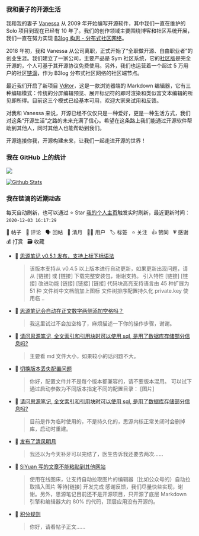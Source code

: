 ### 我和妻子的开源生活

我和我的妻子 [Vanessa](https://github.com/Vanessa219) 从 2009 年开始编写开源软件，其中我们一直在维护的 Solo 项目到现在已经有 10 年了。我们的创作领域主要围绕博客和社区系统开展，我们一直在努力实现 [B3log 构思 - 分布式社区网络](https://ld246.com/article/1546941897596)。

2018 年初，我和 Vanessa 从公司离职，正式开始了“全职做开源、自由职业者”的创业生涯。我们建立了一家公司，主要产品是 Sym 社区系统，它的[社区版](https://github.com/88250/symphony)是完全开源的，个人可基于其开源协议免费使用。另外，我们也运营着一个超过 5 万用户的社区[链滴](https://ld246.com)，作为 B3log 分布式社区网络的社区端节点。

最近我们开启了新项目 [Vditor](https://github.com/Vanessa219/vditor)，这是一款浏览器端的 Markdown 编辑器，它有三种编辑模式：传统的分屏编辑预览、展开标记符的即时渲染和类似富文本编辑的所见即所得。目前这三个模式已经基本可用，欢迎大家来试用和反馈。

对我和 Vanessa 来说，开源已经不仅仅只是一种爱好，更是一种生活方式，我们对这条“开源生活”之路的未来充满了信心。希望在这条路上我们能通过开源软件帮助到其他人，同时其他人也能帮助到我们。

开源连接你我，开源构建未来，让我们一起走进开源的世界！

### 我在 GitHub 上的统计

<a title="Hits" target="_blank" href="https://github.com/88250/88250"><img src="https://hits.b3log.org/88250/88250.svg"></a>

[![Github Stats](https://github-readme-stats.vercel.app/api?username=88250&show_icons=true)](https://github.com/88250)

<!--events start -->

### 我在链滴的近期动态

每天自动刷新，也可以通过 ⭐️ Star [我的个人主页](https://github.com/88250/88250)触发实时刷新，最近更新时间：`2020-12-03 16:17:29`

📝 帖子 &nbsp; 💬 评论 &nbsp; 🗣 回帖 &nbsp; 🌙 清月 &nbsp; 👨‍💻 用户 &nbsp; 🏷️ 标签 &nbsp; ⭐️ 关注 &nbsp; 👍 赞同 &nbsp; 💗 感谢 &nbsp; 💰 打赏 &nbsp; 🗃 收藏

* 📝 [思源笔记 v0.5.1 发布，支持上标下标语法](https://ld246.com/article/1606969129667)

  > 该版本支持从 v0.4.5 以上版本进行自动更新，如果更新出现问题，请从 [链接] 或 [链接] 下载完整安装包，谢谢支持。 引入特性 [链接] [链接] 改进功能 [链接] [链接] [链接] 代码块高亮支持语言由 45 种扩展为 51 种 文件树中文档前加上图标 文件树排序配置持久化 private.key 使用临 ..
* 💬 [思源笔记会自动在正文数字两侧添加空格吗？](https://ld246.com/article/1606376485542/comment/1606909158242#comments)

  > 我这里试过不会加空格了，麻烦描述一下你的操作步骤，谢谢。
* 💬 [请问思源笔记, 全文索引和引用块时可以使用 sql, 是用了数据库存储部分信息吗?](https://ld246.com/article/1606695585882/comment/1606894469247#comments)

  > 主要看 md 文件大小，如果较小的话问题不大。
* 💬 [切换版本丢失配置问题](https://ld246.com/article/1606873992469/comment/1606878852096#comments)

  > 你好，配置文件并不是每个版本都兼容的，请不要版本混用。 可以试下通过启动参数为不同版本指定不同的配置目录： [图片]
* 💬 [请问思源笔记, 全文索引和引用块时可以使用 sql, 是用了数据库存储部分信息吗?](https://ld246.com/article/1606695585882/comment/1606873653139#comments)

  > 目前是作为临时使用的，不是持久化的，思源内核正常关闭时会删掉库，启动时重建。
* 🌙 [发布了清风明月](https://ld246.com/member/88250/breezemoons/1606842216368)

  > 我还以为今天补牙可以完结了，医生告诉我还要去两次……
* 💬 [SiYuan 写的文章不能粘贴到其他网站](https://ld246.com/article/1606827532185/comment/1606840100907#comments)

  > 使用在线图床，让支持自动拉取图片的编辑器（比如公众号的）自动拉取插入图片 等待[链接] 开发完成 感谢反馈，我们尽量快些实现，谢谢。另外，思源笔记目前还不是开源项目，只开源了底层 Markdown 引擎和编辑器大约 80% 的代码，顶层应用没有开源的。
* 💬 [积分规则](https://ld246.com/article/1441724208848/comment/1606830174778#comments)

  > 你好，请看帖子正文……


<!--events end -->
